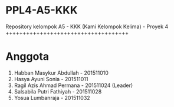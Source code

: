 # PPL4-A5-KKK
Repository kelompok A5 - KKK (Kami Kelompok Kelima) - Proyek 4
++++++++++++++++++++++++++++++++++++
# Anggota #
1. Habban Masykur Abdullah - 201511010
2. Hasya Ayuni Sonia - 201511011
3. Ragil Azis Ahmad Permana - 201511024 (Leader)
4. Salsabila Putri Fathiyah - 201511028
5. Yosua Lumbanraja - 201511032
